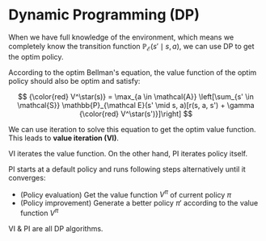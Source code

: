 # Dynamic Programming (DP)

When we have full knowledge of the environment, which means we completely know the transition function $\mathbb{P}_{\mathcal E}(s' \mid s, a)$, we can use DP to get the optim policy.

According to the optim Bellman's equation, the value function of the optim policy should also be optim and satisfy:

$$
{\color{red} V^\star(s)} = \max_{a \in \mathcal{A}} \left[\sum_{s' \in \mathcal{S}} \mathbb{P}_{\mathcal E}(s' \mid s, a)[r(s, a, s') + \gamma {\color{red} V^\star(s')}]\right]
$$

We can use iteration to solve this equation to get the optim value function. This leads to **value iteration (VI)**.

VI iterates the value function. On the other hand, PI iterates policy itself.

PI starts at a default policy and runs following steps alternatively until it converges:

- (Policy evaluation) Get the value function $V^\pi$ of current policy $\pi$
- (Policy improvement) Generate a better policy $\pi'$ according to the value function $V^\pi$

VI & PI are all DP algorithms.
